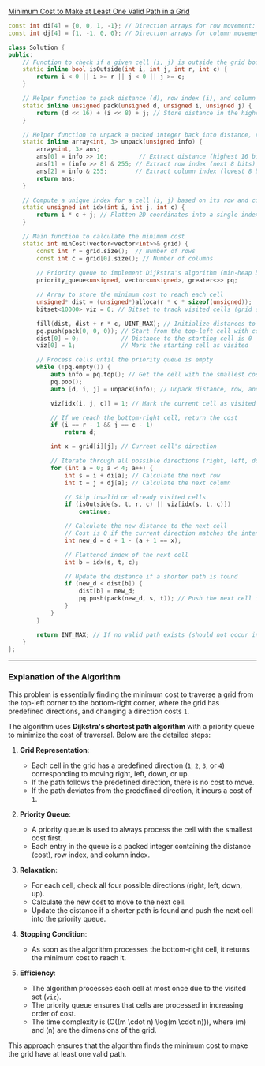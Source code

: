 [Minimum Cost to Make at Least One Valid Path in a Grid](https://leetcode.com/problems/minimum-cost-to-make-at-least-one-valid-path-in-a-grid/description/)


```cpp
const int di[4] = {0, 0, 1, -1}; // Direction arrays for row movement: right, left, down, up
const int dj[4] = {1, -1, 0, 0}; // Direction arrays for column movement: right, left, down, up

class Solution {
public:
    // Function to check if a given cell (i, j) is outside the grid boundaries
    static inline bool isOutside(int i, int j, int r, int c) {
        return i < 0 || i >= r || j < 0 || j >= c;
    }

    // Helper function to pack distance (d), row index (i), and column index (j) into a single integer
    static inline unsigned pack(unsigned d, unsigned i, unsigned j) {
        return (d << 16) + (i << 8) + j; // Store distance in the highest bits, row index in the middle, and column index in the lowest bits
    }

    // Helper function to unpack a packed integer back into distance, row index, and column index
    static inline array<int, 3> unpack(unsigned info) {
        array<int, 3> ans;
        ans[0] = info >> 16;         // Extract distance (highest 16 bits)
        ans[1] = (info >> 8) & 255; // Extract row index (next 8 bits)
        ans[2] = info & 255;        // Extract column index (lowest 8 bits)
        return ans;
    }

    // Compute a unique index for a cell (i, j) based on its row and column
    static unsigned int idx(int i, int j, int c) {
        return i * c + j; // Flatten 2D coordinates into a single index
    }

    // Main function to calculate the minimum cost
    static int minCost(vector<vector<int>>& grid) {
        const int r = grid.size();  // Number of rows
        const int c = grid[0].size(); // Number of columns
        
        // Priority queue to implement Dijkstra's algorithm (min-heap based on distance)
        priority_queue<unsigned, vector<unsigned>, greater<>> pq;

        // Array to store the minimum cost to reach each cell
        unsigned* dist = (unsigned*)alloca(r * c * sizeof(unsigned));
        bitset<10000> viz = 0; // Bitset to track visited cells (grid size <= 10,000)

        fill(dist, dist + r * c, UINT_MAX); // Initialize distances to infinity
        pq.push(pack(0, 0, 0)); // Start from the top-left cell with cost 0
        dist[0] = 0;            // Distance to the starting cell is 0
        viz[0] = 1;             // Mark the starting cell as visited

        // Process cells until the priority queue is empty
        while (!pq.empty()) {
            auto info = pq.top(); // Get the cell with the smallest cost
            pq.pop();
            auto [d, i, j] = unpack(info); // Unpack distance, row, and column

            viz[idx(i, j, c)] = 1; // Mark the current cell as visited

            // If we reach the bottom-right cell, return the cost
            if (i == r - 1 && j == c - 1)
                return d;

            int x = grid[i][j]; // Current cell's direction

            // Iterate through all possible directions (right, left, down, up)
            for (int a = 0; a < 4; a++) {
                int s = i + di[a]; // Calculate the next row
                int t = j + dj[a]; // Calculate the next column

                // Skip invalid or already visited cells
                if (isOutside(s, t, r, c) || viz[idx(s, t, c)])
                    continue;

                // Calculate the new distance to the next cell
                // Cost is 0 if the current direction matches the intended direction, otherwise cost is 1
                int new_d = d + 1 - (a + 1 == x);

                // Flattened index of the next cell
                int b = idx(s, t, c);

                // Update the distance if a shorter path is found
                if (new_d < dist[b]) {
                    dist[b] = new_d;
                    pq.push(pack(new_d, s, t)); // Push the next cell into the priority queue
                }
            }
        }

        return INT_MAX; // If no valid path exists (should not occur in a valid input)
    }
};
```

---

### Explanation of the Algorithm

This problem is essentially finding the minimum cost to traverse a grid from the top-left corner to the bottom-right corner, where the grid has predefined directions, and changing a direction costs `1`.

The algorithm uses **Dijkstra's shortest path algorithm** with a priority queue to minimize the cost of traversal. Below are the detailed steps:

1. **Grid Representation**:
   - Each cell in the grid has a predefined direction (`1`, `2`, `3`, or `4`) corresponding to moving right, left, down, or up.
   - If the path follows the predefined direction, there is no cost to move.
   - If the path deviates from the predefined direction, it incurs a cost of `1`.

2. **Priority Queue**:
   - A priority queue is used to always process the cell with the smallest cost first.
   - Each entry in the queue is a packed integer containing the distance (cost), row index, and column index.

3. **Relaxation**:
   - For each cell, check all four possible directions (right, left, down, up).
   - Calculate the new cost to move to the next cell.
   - Update the distance if a shorter path is found and push the next cell into the priority queue.

4. **Stopping Condition**:
   - As soon as the algorithm processes the bottom-right cell, it returns the minimum cost to reach it.

5. **Efficiency**:
   - The algorithm processes each cell at most once due to the visited set (`viz`).
   - The priority queue ensures that cells are processed in increasing order of cost.
   - The time complexity is \(O((m \cdot n) \log(m \cdot n))\), where \(m\) and \(n\) are the dimensions of the grid.

This approach ensures that the algorithm finds the minimum cost to make the grid have at least one valid path.
